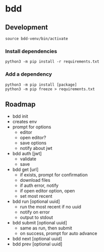 # bdd

## Development

`source bdd-venv/bin/activate`

### Install dependencies

`python3 -m pip install -r requirements.txt`

### Add a dependency
```
python3 -m pip install [package]
python3 -m pip freeze > requirements.txt
```

## Roadmap

- bdd init
- creates env
- prompt for options
  - editor
  - open editor?
  - save options
  - notify about jwt
- bdd auth [jwt]
  - validate
  - save
- bdd get [url]
  - if exists, prompt for confirmation
  - download files
  - if auth error, notify
  - if open editor option, open
  - set most recent
- bdd run [optional uuid]
  - run the most recent if no uuid
  - notify on error
  - output to stdout
- bdd submit [optional uuid]
  - same as run, then submit
  - on success, prompt for auto advance
- bdd next [optional uuid]
- bdd prev [optional uuid]
